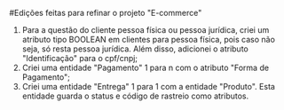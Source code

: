 #Edições feitas para refinar o projeto "E-commerce"
1. Para a questão do cliente pessoa física ou pessoa jurídica, criei um atributo tipo BOOLEAN em clientes para pessoa física, pois caso não seja, só resta pessoa jurídica. Além disso, adicionei o atributo "Identificação" para o cpf/cnpj;
2. Criei uma entidade "Pagamento" 1 para n com o atributo "Forma de Pagamento";
3. Criei uma entidade "Entrega" 1 para 1 com a entidade "Produto". Esta entidade guarda o status e código de rastreio como atributos.
